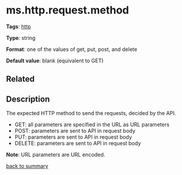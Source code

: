 # ms.http.request.method

**Tags**: [http](https://github.com/linkedin/data-integration-library/blob/master/docs/parameters/http-parameters.md)

**Type**: string

**Format**: one of the values of get, put, post, and delete

**Default value**: blank (equivalent to GET)

## Related 

## Description 

The expected HTTP method to send the requests, decided by the API.

- GET: all parameters are specified in the URL as URL parameters
- POST: parameters are sent to API in request body
- PUT: parameters are sent to API in request body
- DELETE: parameters are sent to API in request body

**Note**: URL parameters are URL encoded.

[back to summary](https://github.com/linkedin/data-integration-library/blob/master/docs/parameters/summary.md#mshttprequestmethod)

